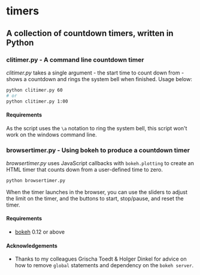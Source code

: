 # timers
## A collection of countdown timers, written in Python

### clitimer.py - A command line countdown timer

_clitimer.py_ takes a single argument - the start time to count down from - shows a countdown and rings the system bell when finished. Usage below:

```Bash
python clitimer.py 60
# or
python clitimer.py 1:00
```

#### Requirements
As the script uses the `\a` notation to ring the system bell, this script won't work on the windows command line.

### browsertimer.py - Using bokeh to produce a countdown timer

_browsertimer.py_ uses JavaScript callbacks with `bokeh.plotting` to create an HTML timer that counts down from a user-defined time to zero.

```Bash
python browsertimer.py
```

When the timer launches in the browser, you can use the sliders to adjust the limit on the timer, and the buttons to start, stop/pause, and reset the timer.

#### Requirements
- [bokeh](http://bokeh.pydata.org/en/latest/index.html) 0.12 or above

#### Acknowledgements
- Thanks to my colleagues Grischa Toedt & Holger Dinkel for advice on how to remove `global` statements and dependency on the `bokeh server`.


